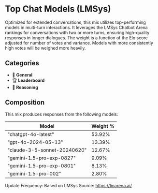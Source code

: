 # Top Chat Models (LMSys)

Optimized for extended conversations, this mix utilizes top-performing models in multi-turn interactions. It leverages the LMSys Chatbot Arena rankings for conversations with two or more turns, ensuring high-quality responses in longer dialogues. The weight is a function of the Elo score adjusted for number of votes and variance. Models with more consistently high votes will be weighed more heavily.

## Categories

- 💬 **General**
- 🏆 **Leaderboard**
- 🧠 **Reasoning**

## Composition

This mix produces responses from the following models:

| Model                        | Weight % |
| ---------------------------- | -------- |
| "chatgpt-4o-latest"          | 53.92%   |
| "gpt-4o-2024-05-13"          | 13.39%   |
| "claude-3-5-sonnet-20240620" | 12.67%   |
| "gemini-1.5-pro-exp-0827"    | 9.09%    |
| "gemini-1.5-pro-exp-0801"    | 8.13%    |
| "gemini-1.5-pro-002"         | 2.80%    |

Update Frequency: Based on LMSys
Source: <https://lmarena.ai/>
